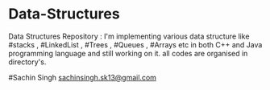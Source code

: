 # Data-Structures
Data Structures Repository : 
I'm implementing various data structure like #stacks , #LinkedList , #Trees , #Queues , #Arrays etc in both C++ and Java programming language and still working on it.
all codes are organised in directory's.

#Sachin Singh 
sachinsingh.sk13@gmail.com

